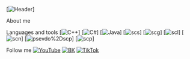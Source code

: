 [![Header](https://github.com/Taramin/Taramin/blob/main/assets/Wolf_610.JPG)]

About me

Languages and tools
[![C++](https://img.shields.io/badge/-C++-085371?style=for-the-badge&logo=C%2b%2b&logoColor=756389)]
[![C#](https://img.shields.io/badge/-C%23-085371?style=for-the-badge&logo=C%23&logoColor=756389)]
[![Java](https://img.shields.io/badge/-Java-085371?style=for-the-badge&logo=java&logoColor=181818)]
[![scs](https://img.shields.io/badge/-scs-085371?style=for-the-badge&logo=scs&logoColor=723561)]
[![scg](https://img.shields.io/badge/-scg-085371?style=for-the-badge&logo=scg&logoColor=756389)]
[![scl](https://img.shields.io/badge/-scl-085371?style=for-the-badge&logo=scl&logoColor=756389)]
[![scn](https://img.shields.io/badge/-scn-085371?style=for-the-badge&logo=scn&logoColor=756389)]
[![psevdo%2Dscp](https://img.shields.io/badge/-psevdo%2Dscp-085371?style=for-the-badge&logo=psevdo%2Dscp&logoColor=756389)]
[![scp](https://img.shields.io/badge/-scp-085371?style=for-the-badge&logo=scp&logoColor=756389)]

Follow me
[![YouTube](https://img.shields.io/badge/-YouTube-085371?style=for-the-badge&logo=YouTube&logoColor=756389)](https://www.youtube.com/channel/UCAOtE1V7Ots4DjM8JLlrYgg)
[![ВК](https://img.shields.io/badge/-ВК-085371?style=for-the-badge&logo=ВК&logoColor=756389)](https://vk.com/tara2001)
[![TikTok](https://img.shields.io/badge/-TikTok-085371?style=for-the-badge&logo=TikTok&logoColor=756389)](https://www.tiktok.com/@dtaramin?lang=ru)

